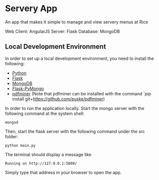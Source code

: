 Servery App
===========
An app that makes it simple to manage and view servery menus at Rice

Web Client: AngularJS
Server: Flask
Database: MongoDB

Local Development Environment
-----------------------------
In order to set up a local development environment, you need to install the following:
* [Python](http://www.python.org/getit/)
* [Flask](http://flask.pocoo.org/docs/installation/)
* [MongoDB](http://docs.mongodb.org/manual/installation/)
* [Flask-PyMongo](http://flask-pymongo.readthedocs.org/en/latest/)
* [pdfminer](http://www.unixuser.org/~euske/python/pdfminer/index.html)
(Note that pdfminer can be installed with the command `pip install git+https://github.com/euske/pdfminer)

In order to run the application locally. Start the mongo server with the following command at the system shell:

    mongod

Then, start the flask server with the following command under the src folder:

    python main.py

The terminal should display a message like

    Running on http://127.0.0.1:5000/

Simply type that address in your browser to open the app.

